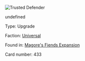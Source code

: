 
![Trusted Defender](https://warhammerunderworlds.com/wp-content/uploads/sites/6/2018/03/433_ENG.png)

undefined

Type: Upgrade

Faction: [Universal](/factions/universal.md)

Found in: [Magore's Fiends Expansion](/locations/magores-fiends-expansion.md)

Card number: 433
